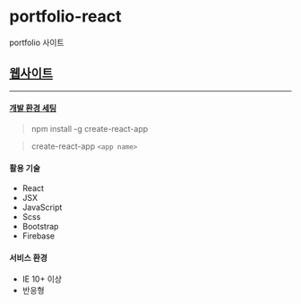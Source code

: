 # portfolio-react
portfolio 사이트 

## [웹사이트](http://ec2-13-209-21-146.ap-northeast-2.compute.amazonaws.com/)

---

#### [개발 환경 세팅](https://github.com/facebookincubator/create-react-app)

> npm install -g create-react-app  

> create-react-app `<app name>`  

<!-- - 배포를 위한 Firebase 세팅

> npm install -g firebase-tools  

> firebase login  

> firebase init   -->

#### 활용 기술

  - React
  - JSX
  - JavaScript
  - Scss
  - Bootstrap
  - Firebase

#### 서비스 환경

  - IE 10+ 이상
  - 반응형